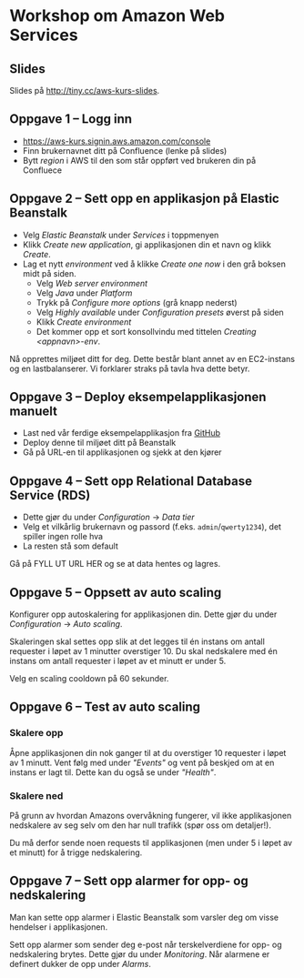 # Workshop om Amazon Web Services

## Slides

Slides på http://tiny.cc/aws-kurs-slides.

## Oppgave 1 – Logg inn

- https://aws-kurs.signin.aws.amazon.com/console
- Finn brukernavnet ditt på Confluence (lenke på slides)
- Bytt _region_ i AWS til den som står oppført ved brukeren din på Confluece

## Oppgave 2 – Sett opp en applikasjon på Elastic Beanstalk

- Velg _Elastic Beanstalk_ under _Services_ i toppmenyen
- Klikk _Create new application_, gi applikasjonen din et navn og klikk _Create_.
- Lag et nytt _environment_ ved å klikke _Create one now_ i den grå boksen midt på siden.
   - Velg _Web server environment_
   - Velg _Java_ under _Platform_
   - Trykk på _Configure more options_ (grå knapp nederst)
   - Velg _Highly available_ under _Configuration presets_ øverst på siden
   - Klikk _Create environment_
   - Det kommer opp et sort konsollvindu med tittelen _Creating \<appnavn\>-env_. 
   
Nå opprettes miljøet ditt for deg. Dette består blant annet av en EC2-instans og en lastbalanserer. Vi forklarer straks på tavla hva dette betyr. 

## Oppgave 3 – Deploy eksempelapplikasjonen manuelt

- Last ned vår ferdige eksempelapplikasjon fra [GitHub](https://github.com/henriwi/aws-workshop/blob/master/app/dist/aws-workshop-1.0-SNAPSHOT.jar?raw=true)
- Deploy denne til miljøet ditt på Beanstalk
- Gå på URL-en til applikasjonen og sjekk at den kjører


## Oppgave 4 – Sett opp Relational Database Service (RDS)

- Dette gjør du under _Configuration_ -> _Data tier_
- Velg et vilkårlig brukernavn og passord (f.eks. `admin`/`qwerty1234`), det spiller ingen rolle hva
- La resten stå som default

Gå på FYLL UT URL HER og se at data hentes og lagres.


## Oppgave 5 – Oppsett av auto scaling

Konfigurer opp autoskalering for applikasjonen din. Dette gjør du under _Configuration_ -> _Auto scaling_.

Skaleringen skal settes opp slik at det legges til én instans om antall requester i løpet av 1 minutter overstiger 10. Du skal nedskalere med én instans om antall requester i løpet av et minutt er under 5.

Velg en scaling cooldown på 60 sekunder.

## Oppgave 6 – Test av auto scaling

### Skalere opp
Åpne applikasjonen din nok ganger til at du overstiger 10 requester i løpet av 1 minutt. Vent følg med under _"Events"_ og vent på beskjed om at en instans er lagt til. Dette kan du også se under _"Health"_. 

### Skalere ned
På grunn av hvordan Amazons overvåkning fungerer, vil ikke applikasjonen nedskalere av seg selv om den har null trafikk (spør oss om detaljer!).

Du må derfor sende noen requests til applikasjonen (men under 5 i løpet av et minutt) for å trigge nedskalering. 

## Oppgave 7 – Sett opp alarmer for opp- og nedskalering

Man kan sette opp alarmer i Elastic Beanstalk som varsler deg om visse hendelser i applikasjonen.

Sett opp alarmer som sender deg e-post når terskelverdiene for opp- og nedskalering brytes. Dette gjør du under _Monitoring_. Når alarmene er definert dukker de opp under _Alarms_.
